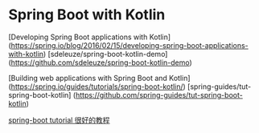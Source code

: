 #           Spring Boot with Kotlin

[Developing Spring Boot applications with Kotlin] (https://spring.io/blog/2016/02/15/developing-spring-boot-applications-with-kotlin)
[sdeleuze/spring-boot-kotlin-demo] (https://github.com/sdeleuze/spring-boot-kotlin-demo)


[Building web applications with Spring Boot and Kotlin] (https://spring.io/guides/tutorials/spring-boot-kotlin/)
[spring-guides/tut-spring-boot-kotlin] (https://github.com/spring-guides/tut-spring-boot-kotlin)



[spring-boot tutorial 很好的教程](https://github.com/sdeleuze)




